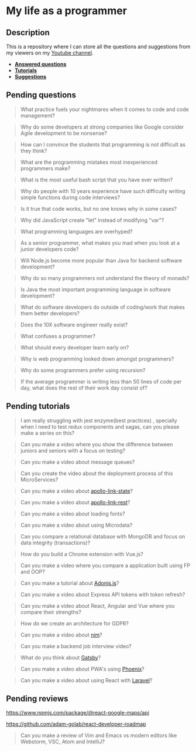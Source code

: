 # My life as a programmer

## Description

This is a repository where I can store all the 
questions and suggestions from my viewers on my [Youtube channel](https://www.youtube.com/user/Fidde12345).

* **[Answered questions](https://www.youtube.com/playlist?list=PLBAZWBMYeVYjXogYQDd1rwVI0c5YoioqU)**
* **[Tutorials](./tutorials.md)**
* **[Suggestions](./suggestions.md)**

## Pending questions

> What practice fuels your nightmares when it comes to code and code management?

> Why do some developers at strong companies like Google consider Agile development to be nonsense?

> How can I convince the students that programming is not difficult as they think?

> What are the programming mistakes most inexperienced programmers make?

> What is the most useful bash script that you have ever written?

> Why do people with 10 years experience have such difficulty writing simple functions during code interviews?

> Is it true that code works, but no one knows why in some cases?

> Why did JavaScript create "let" instead of modifying "var"?

> What programming languages are overhyped?

> As a senior programmer, what makes you mad when you look at a junior developers code?

> Will Node.js become more popular than Java for backend software development?

> Why do so many programmers not understand the theory of monads?

> Is Java the most important programming language in software development?

> What do software developers do outside of coding/work that makes them better developers?

> Does the 10X software engineer really exist?

> What confuses a programmer?

> What should every developer learn early on?

> Why is web programming looked down amongst programmers?

> Why do some programmers prefer using recursion?

> If the average programmer is writing less than 50 lines of code per day, what does the rest of their work day consist of?

## Pending tutorials

>  I am really struggling with jest enzyme(best practices) , specially when I need to test redux components and sagas, can you please make a series on this?

> Can you make a video where you show the difference between juniors and seniors with a focus on testing?

> Can you make a video about message queues?

> Can you create the video about the deployment process of this MicroServices?

> Can you make a video about [apollo-link-state](https://www.apollographql.com/docs/link/links/state.html)?

> Can you make a video about [apollo-link-rest](https://www.apollographql.com/docs/link/links/rest.html)?

> Can you make a video about loading fonts?

> Can you make a video about using Microdata?

> Can you compare a relational database with MongoDB and focus on data integrity (transactions)?

> How do you build a Chrome extension with Vue.js?

> Can you make a video where you compare a application built using FP and OOP?

> Can you make a tutorial about [Adonis.js](https://adonisjs.com/)?

> Can you make a video about Express API tokens with token refresh?

> Can you make a video about React, Angular and Vue where you compare their strengths?

> How do we create an architecture for GDPR?

> Can you make a video about [nim](https://nim-lang.org/)?

> Can you make a backend job interview video?

> What do you think about [Gatsby](https://www.gatsbyjs.org/docs/)?

> Can you make a video about PWA's using [Phoenix](http://phoenixframework.org)?

> Can you make a video about using React with [Laravel](https://laravel.com/)?

## Pending reviews

https://www.npmjs.com/package/@react-google-maps/api

https://github.com/adam-golab/react-developer-roadmap

> Can you make a review of Vim and Emacs vs modern editors like Webstorm, VSC, Atom and IntelliJ?
